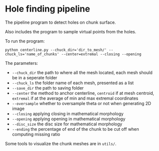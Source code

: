 # Hole finding pipeline
The pipeline program to detect holes on chunk surface. 

Also includes the program to sample virtual points from the holes.

To run the program:
```
python centerline.py --chuck_dir='dir_to_mesh/' --chuck_ls='name_of_chunks' --center=extremal --closing --opening
```

The parameters:
* `--chuck_dir` the path to where all the mesh located, each mesh should be in a seperate folder 
* `--chuck_ls` the folder name of each mesh, presented as a list
* `--save_dir` the path to saving folder
* `--center` the method to anchor centerline, `centroid` if at mesh centroid, `extremal` if at the average of min and max extremal coordinates
* `--oversample` whether to oversample theta or not when generating 2D image
* `--closing` applying closing in mathematical morphology
* `--opening` applying opening in mathematical morphology
* `--disc_size` the disc size for mathematical morphology
* `--ending` the percentage of end of the chunk to be cut off when computing missing ratio

Some tools to visualize the chunk meshes are in `utils/`.

